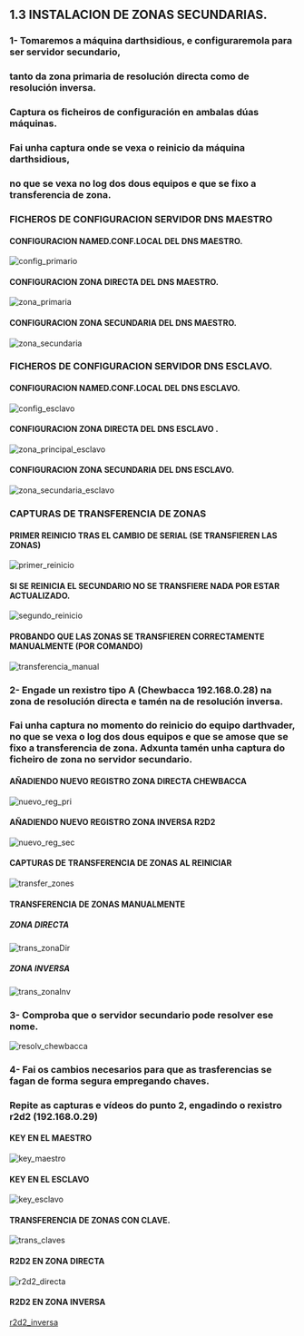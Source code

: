 ## 1.3 INSTALACION DE ZONAS SECUNDARIAS. 

### 1- Tomaremos a máquina darthsidious, e configuraremola para ser servidor secundario, 
### tanto da zona primaria de resolución directa como de resolución inversa. 
### Captura os ficheiros de configuración en ambalas dúas máquinas. 
### Fai unha captura onde se vexa o reinicio da máquina darthsidious, 
### no que se vexa no log dos dous equipos e que se fixo a transferencia de zona.

### FICHEROS DE CONFIGURACION SERVIDOR DNS MAESTRO

#### CONFIGURACION NAMED.CONF.LOCAL DEL DNS MAESTRO.
![config_primario](imagenes/Named.conf.local_serv_primario.png)
#### CONFIGURACION ZONA DIRECTA DEL DNS MAESTRO.
![zona_primaria](imagenes/ZonaDirecta_primario.png)
#### CONFIGURACION ZONA SECUNDARIA DEL DNS MAESTRO.
![zona_secundaria](imagenes/ZonaSecundaria_primario.png)

### FICHEROS DE CONFIGURACION SERVIDOR DNS ESCLAVO.

#### CONFIGURACION NAMED.CONF.LOCAL DEL DNS ESCLAVO.
![config_esclavo](imagenes/named.conf.local(esclavo).png)
#### CONFIGURACION ZONA DIRECTA DEL DNS ESCLAVO .
![zona_principal_esclavo](imagenes/db.starwars.lan(esclavo).png)
#### CONFIGURACION ZONA SECUNDARIA DEL DNS ESCLAVO.
![zona_secundaria_esclavo](imagenes/db.192.168.20(esclavo).png)

### CAPTURAS DE TRANSFERENCIA DE ZONAS
#### PRIMER REINICIO TRAS EL CAMBIO DE SERIAL (SE TRANSFIEREN LAS ZONAS)
![primer_reinicio](imagenes/PrimerReinicio(serial_change).png)

#### SI SE REINICIA EL SECUNDARIO NO SE TRANSFIERE NADA POR ESTAR ACTUALIZADO.
![segundo_reinicio](imagenes/Segundo_reinicio(sin_cambios).png)

#### PROBANDO QUE LAS ZONAS SE TRANSFIEREN CORRECTAMENTE MANUALMENTE (POR COMANDO)
![transferencia_manual](imagenes/Tranferencia_zonas(manual).png)

### 2- Engade un rexistro tipo A (Chewbacca 192.168.0.28) na zona de resolución directa e tamén na de resolución inversa.  
### Fai unha captura no momento do reinicio do equipo darthvader, no que se vexa o log dos dous equipos e que se amose que se fixo a transferencia de zona. Adxunta tamén unha captura do ficheiro de zona no servidor secundario.

#### AÑADIENDO NUEVO REGISTRO ZONA DIRECTA CHEWBACCA
![nuevo_reg_pri](imagenes/new_reg_pri_zone.png)

#### AÑADIENDO NUEVO REGISTRO ZONA INVERSA R2D2 
![nuevo_reg_sec](imagenes/new_reg_sec_zone.png)

#### CAPTURAS DE TRANSFERENCIA DE ZONAS AL REINICIAR
![transfer_zones](imagenes/transfer_zones(new).png)

#### TRANSFERENCIA DE ZONAS MANUALMENTE
##### ZONA DIRECTA
![trans_zonaDir](imagenes/zonaDirecta_tranferenciaManual.png)

##### ZONA INVERSA
![trans_zonaInv](imagenes/zonaInversa_transferenciaManual.png)

### 3- Comproba que o servidor secundario pode resolver ese nome.
![resolv_chewbacca](imagenes/resolve_chewbacca.png)

### 4- Fai os cambios necesarios para que as trasferencias se fagan de forma segura empregando chaves. 
### Repite as capturas e vídeos do punto 2, engadindo o rexistro r2d2 (192.168.0.29)

#### KEY EN EL MAESTRO
![key_maestro](imagenes/key_master.png)

#### KEY EN EL ESCLAVO
![key_esclavo](imagenes/key_esclavo.png)

#### TRANSFERENCIA DE ZONAS CON CLAVE.
![trans_claves](imagenes/transfer_zones_claves.png)

#### R2D2 EN ZONA DIRECTA
![r2d2_directa](imagenes\r2d2_directa.png)

#### R2D2 EN ZONA INVERSA
[r2d2_inversa](imagenes\r2d2_inversa.png)
